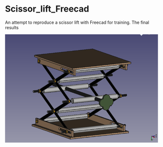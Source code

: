 # Scissor_lift_Freecad

An attempt to reproduce a scissor lift with Freecad for training. The final results

![Scissor_lift](https://github.com/HugoCha/Scissor_lift_Freecad/raw/main/scissor_lift.png)

